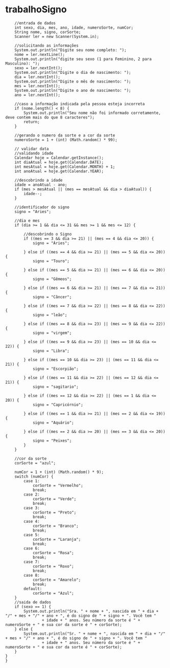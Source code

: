 # trabalhoSigno

        //entrada de dados 
        int sexo, dia, mes, ano, idade, numeroSorte, numCor;
        String nome, signo, corSorte;
        Scanner ler = new Scanner(System.in);

        //solicitando as informações 
        System.out.println("Digite seu nome completo: ");
        nome = ler.nextLine();
        System.out.println("digite seu sexo (1 para Feminino, 2 para Masculino): ");
        sexo = ler.nextInt();
        System.out.println("Digite o dia de nascimento: ");
        dia = ler.nextInt();
        System.out.println("Digite o mês de nascimento: ");
        mes = ler.nextInt();
        System.out.println("Digite o ano de nascimento: ");
        ano = ler.nextInt();

        //caso a informação indicada pela pessoa esteja incorreta
        if (nome.length() < 8) {
            System.out.println("Seu nome não foi informado corretamente, deve contem mais do que 8 caracteres");
            return;
        }

        //gerando o numero da sorte e a cor da sorte 
        numeroSorte = 1 + (int) (Math.random() * 99);

        // validar data
        //validando idade
        Calendar hoje = Calendar.getInstance();
        int diaAtual = hoje.get(Calendar.DATE);
        int mesAtual = hoje.get(Calendar.MONTH) + 1;
        int anoAtual = hoje.get(Calendar.YEAR);

        //descobrindo a idade
        idade = anoAtual - ano;
        if (mes > mesAtual || (mes == mesAtual && dia > diaAtual)) {
            idade--;
        }

        //identificador do signo
        signo = "Aries";

        //dia e mes
        if (dia >= 1 && dia <= 31 && mes >= 1 && mes <= 12) {

            //descobrindo o Signo
            if ((mes == 3 && dia >= 21) || (mes == 4 && dia <= 20)) {
                signo = "Áries";

            } else if ((mes == 4 && dia >= 21) || (mes == 5 && dia <= 20)) {
                signo = "Touro";

            } else if ((mes == 5 && dia >= 21) || (mes == 6 && dia <= 20)) {
                signo = "Gêmeos";

            } else if ((mes == 6 && dia >= 21) || (mes == 7 && dia <= 21)) {
                signo = "Câncer";

            } else if ((mes == 7 && dia >= 22) || (mes == 8 && dia <= 22)) {
                signo = "leão";

            } else if ((mes == 8 && dia >= 23) || (mes == 9 && dia <= 22)) {
                signo = "virgem";

            } else if ((mes == 9 && dia >= 23) || (mes == 10 && dia <= 22)) {
                signo = "Libra";

            } else if ((mes == 10 && dia >= 23) || (mes == 11 && dia <= 21)) {
                signo = "Escorpião";

            } else if ((mes == 11 && dia >= 22) || (mes == 12 && dia <= 21)) {
                signo = "sagitario";

            } else if ((mes == 12 && dia >= 22) || (mes == 1 && dia <= 20)) {
                signo = "Capricórnio";

            } else if ((mes == 1 && dia >= 21) || (mes == 2 && dia <= 19)) {
                signo = "Aquário";

            } else if ((mes == 2 && dia >= 20) || (mes == 3 && dia <= 20)) {
                signo = "Peixes";
            }
        }

        //cor da sorte
        corSorte = "azul";

        numCor = 1 + (int) (Math.random() * 9);
        switch (numCor) {
            case 1:
                corSorte = "Vermelho";
                break;
            case 2:
                corSorte = "Verde";
                break;
            case 3:
                corSorte = "Preto";
                break;
            case 4:
                corSorte = "Branco";
                break;
            case 5:
                corSorte = "Laranja";
                break;
            case 6:
                corSorte = "Rosa";
                break;
            case 7:
                corSorte = "Roxo";
                break;
            case 8:
                corSorte = "Amarelo";
                break;
            default:
                corSorte = "Azul";
        }
        //saida de dados
        if (sexo == 1) {
            System.out.println("Sra. " + nome + ", nascida em " + dia + "/" + mes + "/" + ano + ", é do signo de " + signo + ". Você tem "
                    + idade + " anos. Seu número da sorte é " + numeroSorte + " e sua cor da sorte é " + corSorte);
        } else {
            System.out.println("Sr. " + nome + ", nascida em " + dia + "/" + mes + "/" + ano + ", é do signo de " + signo + ". Você tem "
                    + idade + " anos. Seu número da sorte é " + numeroSorte + " e sua cor da sorte é " + corSorte);
        }
    }
    }
